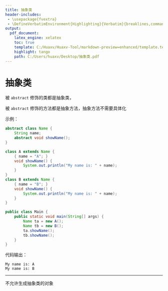 ```yaml
---
title: 抽象类
header-includes:
 - \usepackage{fvextra}
 - \DefineVerbatimEnvironment{Highlighting}{Verbatim}{breaklines,commandchars=\\\{\}}
output:
  pdf_document:
    latex_engine: xelatex
    toc: true
    template: C:/Huaxv/Huaxv-Tool/markdown-preview=enhanced/template.tex
    highlight: tango
    path: C:/Users/huaxv/Desktop/抽象类.pdf
---
```


# 抽象类

被 `abstract` 修饰的类都是抽象类，

被 `abstract` 修饰的方法都是抽象方法，抽象方法不需要具体化

示例：

```java
abstract class Name {
    String name;
    abstract void showName();
}

class A extends Name {
    { name = "A"; }
    void showName() {
        System.out.println("My name is: " + name);
    }
}
class B extends Name {
    { name = "B"; }
    void showName() {
        System.out.println("My name is: " + name);
    }
}

public class Main {
    public static void main(String[] args) {
        Name ta = new A();
        Name tb = new B();
        ta.showName();
        tb.showName();
    }
}
```

代码输出：

```
My name is: A
My name is: B
```

---

不允许生成抽象类的对象
